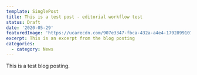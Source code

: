 ```yaml
---
template: SinglePost
title: This is a test post - editorial workflow test
status: Draft
date: '2020-05-29'
featuredImage: 'https://ucarecdn.com/907e3347-fbca-432a-a4e4-179289910767/'
excerpt: This is an excerpt from the blog posting
categories:
  - category: News
---
```

This is a test blog posting.
